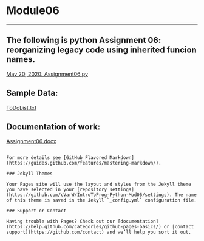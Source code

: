 # Module06
---

## The following is python Assignment 06: reorganizing legacy code using inherited funcion names.
[May 20, 2020: Assignment06.py](https://github.com/cVarW/IntroToProg-Python-Mod06/blob/master/Assignment06.py)

## Sample Data:
[              ToDoList.txt](https://github.com/cVarW/IntroToProg-Python-Mod06/blob/master/ToDoFile.txt)
## Documentation of work:
[              Assignment06.docx](https://github.com/cVarW/IntroToProg-Python-Mod06/blob/master/Assignment06.docx)

















```

For more details see [GitHub Flavored Markdown](https://guides.github.com/features/mastering-markdown/).

### Jekyll Themes

Your Pages site will use the layout and styles from the Jekyll theme you have selected in your [repository settings](https://github.com/cVarW/IntroToProg-Python-Mod06/settings). The name of this theme is saved in the Jekyll `_config.yml` configuration file.

### Support or Contact

Having trouble with Pages? Check out our [documentation](https://help.github.com/categories/github-pages-basics/) or [contact support](https://github.com/contact) and we’ll help you sort it out.

